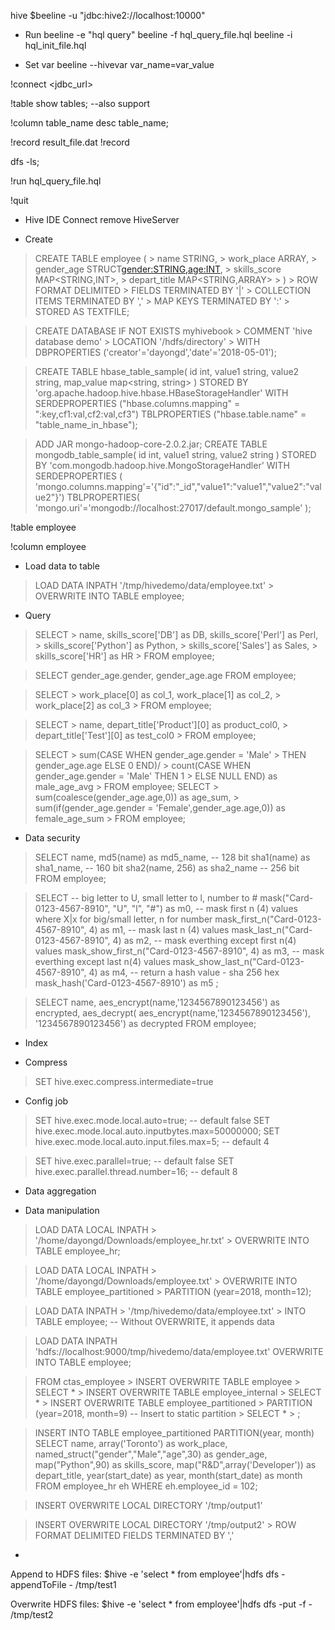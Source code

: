 hive 
$beeline -u "jdbc:hive2://localhost:10000"


- Run 
beeline -e "hql query"
beeline -f hql_query_file.hql
beeline -i hql_init_file.hql



- Set var
beeline --hivevar
var_name=var_value


!connect <jdbc_url>

!table
show tables; --also support

!column table_name
desc table_name;

!record result_file.dat
!record


dfs -ls;

!run hql_query_file.hql

!quit



- Hive IDE
Connect remove HiveServer 

- Create 

> CREATE TABLE employee (
      >   name STRING,
      >   work_place ARRAY<STRING>,
      >   gender_age STRUCT<gender:STRING,age:INT>,
      >   skills_score MAP<STRING,INT>,
      >   depart_title MAP<STRING,ARRAY<STRING>>
      > )
      > ROW FORMAT DELIMITED
      > FIELDS TERMINATED BY '|'
      > COLLECTION ITEMS TERMINATED BY ','
      > MAP KEYS TERMINATED BY ':'
      > STORED AS TEXTFILE;


> CREATE DATABASE IF NOT EXISTS myhivebook
      > COMMENT 'hive database demo'
      > LOCATION '/hdfs/directory'
      > WITH DBPROPERTIES ('creator'='dayongd','date'='2018-05-01');


> CREATE TABLE hbase_table_sample(
> id int,
> value1 string,
> value2 string,
> map_value map<string, string>
> )
> STORED BY 'org.apache.hadoop.hive.hbase.HBaseStorageHandler'
> WITH SERDEPROPERTIES ("hbase.columns.mapping" = ":key,cf1:val,cf2:val,cf3")
> TBLPROPERTIES ("hbase.table.name" = "table_name_in_hbase");

> ADD JAR mongo-hadoop-core-2.0.2.jar;
> CREATE TABLE mongodb_table_sample(
> id int,
> value1 string,
> value2 string
> )
> STORED BY 'com.mongodb.hadoop.hive.MongoStorageHandler'
> WITH SERDEPROPERTIES (
> 'mongo.columns.mapping'='{"id":"_id","value1":"value1","value2":"value2"}')
> TBLPROPERTIES(
> 'mongo.uri'='mongodb://localhost:27017/default.mongo_sample'
> );


!table employee

!column employee


- Load data to table
> LOAD DATA INPATH '/tmp/hivedemo/data/employee.txt' 
      > OVERWRITE INTO TABLE employee;
      

- Query 


> SELECT 
      > name, skills_score['DB'] as DB, skills_score['Perl'] as Perl,
      > skills_score['Python'] as Python, 
      > skills_score['Sales'] as Sales,
      > skills_score['HR'] as HR
      > FROM employee;

> SELECT gender_age.gender, gender_age.age FROM employee;

> SELECT 
      > work_place[0] as col_1, work_place[1] as col_2, 
      > work_place[2] as col_3 
      > FROM employee;

> SELECT
      > name, depart_title['Product'][0] as product_col0, 
      > depart_title['Test'][0] as test_col0 
      > FROM employee;

> SELECT 
      > sum(CASE WHEN gender_age.gender = 'Male'
      > THEN gender_age.age ELSE 0 END)/
      > count(CASE WHEN gender_age.gender = 'Male' THEN 1
      > ELSE NULL END) as male_age_avg 
      > FROM employee;
> SELECT
      > sum(coalesce(gender_age.age,0)) as age_sum,
      > sum(if(gender_age.gender = 'Female',gender_age.age,0)) as 
      female_age_sum
      > FROM employee;




- Data security 
> SELECT 
> name, 
> md5(name) as md5_name, -- 128 bit
> sha1(name) as sha1_name, -- 160 bit
> sha2(name, 256) as sha2_name -- 256 bit
> FROM employee;



> SELECT
 -- big letter to U, small letter to l, number to #
> mask("Card-0123-4567-8910", "U", "l", "#") as m0,
 -- mask first n (4) values where X|x for big/small letter, n for number
> mask_first_n("Card-0123-4567-8910", 4) as m1,
 -- mask last n (4) values
> mask_last_n("Card-0123-4567-8910", 4) as m2,
 -- mask everthing except first n(4) values
> mask_show_first_n("Card-0123-4567-8910", 4) as m3,
 -- mask everthing except last n(4) values
> mask_show_last_n("Card-0123-4567-8910", 4) as m4,
 -- return a hash value - sha 256 hex
> mask_hash('Card-0123-4567-8910') as m5
> ;


> SELECT
> name,
> aes_encrypt(name,'1234567890123456') as encrypted,
> aes_decrypt(
> aes_encrypt(name,'1234567890123456'),
> '1234567890123456') as decrypted
> FROM employee;




- Index 


- Compress
> SET hive.exec.compress.intermediate=true


- Config job 
> SET hive.exec.mode.local.auto=true; -- default false
> SET hive.exec.mode.local.auto.inputbytes.max=50000000;
> SET hive.exec.mode.local.auto.input.files.max=5; -- default 4


> SET hive.exec.parallel=true; -- default false
> SET hive.exec.parallel.thread.number=16; -- default 8



- Data aggregation 






- Data manipulation

> LOAD DATA LOCAL INPATH
      > '/home/dayongd/Downloads/employee_hr.txt'
      > OVERWRITE INTO TABLE employee_hr;


> LOAD DATA LOCAL INPATH
      > '/home/dayongd/Downloads/employee.txt'
      > OVERWRITE INTO TABLE employee_partitioned
      > PARTITION (year=2018, month=12);



> LOAD DATA INPATH
      > '/tmp/hivedemo/data/employee.txt'
      > INTO TABLE employee; -- Without OVERWRITE, it appends data


> LOAD DATA INPATH
> 'hdfs://localhost:9000/tmp/hivedemo/data/employee.txt'
> OVERWRITE INTO TABLE employee;


> FROM ctas_employee
      > INSERT OVERWRITE TABLE employee
      > SELECT *
      > INSERT OVERWRITE TABLE employee_internal
      > SELECT * 
      > INSERT OVERWRITE TABLE employee_partitioned 
      > PARTITION (year=2018, month=9) -- Insert to static partition
      > SELECT *
      > ; 




> INSERT INTO TABLE employee_partitioned
> PARTITION(year, month)
> SELECT name, array('Toronto') as work_place,
> named_struct("gender","Male","age",30) as gender_age,
> map("Python",90) as skills_score,
> map("R&D",array('Developer')) as depart_title, 
> year(start_date) as year, month(start_date) as month
> FROM employee_hr eh
> WHERE eh.employee_id = 102;


> INSERT OVERWRITE LOCAL DIRECTORY '/tmp/output1'


> INSERT OVERWRITE LOCAL DIRECTORY '/tmp/output2'
      > ROW FORMAT DELIMITED FIELDS TERMINATED BY ','



-
Append to HDFS files: $hive -e 'select * from employee'|hdfs dfs -appendToFile - /tmp/test1 

Overwrite HDFS files: $hive -e 'select * from employee'|hdfs dfs -put -f - /tmp/test2

